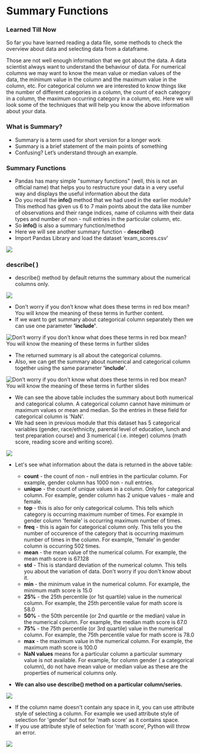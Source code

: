 # Summary Functions

### Learned Till Now

So far you have learned reading a data file, some methods to check the overview about data and selecting data from a dataframe. 

Those are not well enough information that we got about the data. A data scientist always want to understand the behaviour of data. For numerical columns we may want to know the mean value or median values of the data, the minimum value in the column and the maximum value in the column, etc. For categorical column we are interested to know things like the number of different categories in a column, the count of each category in a column, the maximum occurring category in a column, etc. Here we will look some of the techniques that will help you know the above information about your data.

### What is Summary?

* Summary is a term used for short version for a longer work
* Summary is a brief statement of the main points of something
* Confusing? Let’s understand through an example.

### Summary Functions

* Pandas has many simple "summary functions" \(well, this is not an official name\) that helps you to restructure your data in a very useful way and displays the useful information about the data
* Do you recall the **info\(\)** method that we had used in the earlier module? This method has given us 6 to 7 main points about the data like number of observations and their range indices, name of columns with their data types and number of non - null entries in the particular column, etc.
* So **info\(\)** is also a summary function/method
* Here we will see another summary function - **describe\(\)**
* Import Pandas Library and load the dataset ‘exam\_scores.csv’

![](https://lh5.googleusercontent.com/M5I3smJ1T5JnUWjI9OA5tHOdrxzjBjzZEpuR0_mMG61QswJmHJTVRPzfS3I_wA9iwbiPcEj2cBwFlFR6n8Y0g2g0xicFuBCSRFfaBHcUqueAEzT47F4N5jFS-ja8GfXyHod6XVfoqsU=s0)

### describe\( \)

* describe\(\) method by default returns the summary about the numerical columns only. 

![](https://lh5.googleusercontent.com/hubvgWJGU7EcTvm8D4O-T4IZn7jC4Z_LpoXrPExZfndrWd3lFGVc3WZ5voTPE9eLQaDF1RFX_beZZEWMBMp2WeWblzUblJ5pPOG3DMSz4AtnHdkRCwzxfkgqhQkoGiW339A8SngrNT8=s0)

* Don’t worry if you don’t know what does these terms in red box mean? You will know the meaning of these terms in further content.
* If we want to get summary about categorical column separately then we can use one parameter **'include'**. 

![Don&#x2019;t worry if you don&#x2019;t know what does these terms in red box mean? You will know the meaning of these terms in further slides](https://lh6.googleusercontent.com/2JXqGdLIKXWMrAASsPzuZiGf3kFVKqLBz_cYJ6eoJUzeByE2qn6qTtT2YF6A-s0-kliEsBUAMmoi32plcXT3wRJNfcXqm6jvXLu_jdxCIGnrYu9BtjnktgM_yrE8qsWUopMa1ES7fPM=s0)

* The returned summary is all about the categorical columns.
* Also, we can get the summary about numerical and categorical column together using the same parameter **'include'**.

![Don&#x2019;t worry if you don&#x2019;t know what does these terms in red box mean? You will know the meaning of these terms in further slides](https://lh4.googleusercontent.com/inHEFJ8aaqOCYjM4mrOtfBPscYl1Tw4uEOnhgO1bdt61UnYX4YhpK2Nvpzooi4jTnGwIX4y2YyMMyucH0TfIzj2_az12KMAlXM8jcOUVMpnZ-caktoG4WRMkPJSLFecLvNWCFhIBoJM=s0)

* We can see the above table includes the summary about both numerical and categorical column. A categorical column cannot have minimum or maximum values or mean and median. So the entries in these field for categorical column is 'NaN'.
* We had seen in previous module that this dataset has 5 categorical variables \(gender, race/ethnicity, parental level of education, lunch and test preparation course\) and 3 numerical \( i.e. integer\) columns \(math score, reading score and writing score\).

![](https://lh6.googleusercontent.com/Q_azdPqOuHSy6sSY7hy5nk1Qp3QhxdDXQV-fK1Ctdrjhd3qNTGRc8-T6mQR_CwRKV7krpf4XD8U7wtWbB1ET5d0msRlR7WQpvR9LTyT2UdxqYiglvbii9BDF6TtyPAaPpMjnB2ccQtg=s0)

* Let's see what information about the data is returned in the above table:

  * **count** - the count of non - null entries in the particular column. For example, gender column has 1000 non - null entries.
  * **unique** - the count of unique values in a column. Only for categorical column. For example, gender column has 2 unique values - male and female.
  * **top** - this is also for only categorical column. This tells which category is occurring maximum number of times. For example in gender column 'female' is occurring maximum number of times.
  * **freq** - this is again for categorical column only. This tells you the number of occurence of the category that is occurring maximum number of times in the column. For example, 'female' in gender column is occurring 502 times.
  * **mean** - the mean value of the numerical column. For example, the mean math score is 67.128
  * **std** - This is standard deviation of the numerical column. This tells you about the variation of data. Don't worry if you don't know about it.
  * **min** - the minimum value in the numerical column. For example, the minimum math score is 15.0
  * **25%** - the 25th percentile \(or 1st quartile\) value in the numerical column. For example, the 25th percentile value for math score is 58.0
  * **50%** - the 50th percentile \(or 2nd quartile or the median\) value in the numerical column. For example, the median math score is 67.0
  * **75%** - the 75th percentile \(or 3rd quartile\) value in the numerical column. For example, the 75th percentile value for math score is 78.0
  * **max** - the maximum value in the numerical column. For example, the maximum math score is 100.0
  * **NaN values** means for a particular column a particular summary value is not available. For example, for column gender \( a categorical column\), do not have mean value or median value as these are the properties of numerical columns only.

* **We can also use describe\(\) method on a particular column/series.**

![](https://lh3.googleusercontent.com/pfG3rUBuFNiLVY5MbORXLoUC70qnGtaBXs5twuxhjD_uhgQsCBVXwklEU2oEuoo2daLd7kYctLpDP1CywtJJPiApxUMlIwfot60YE_SUzPnMrAw8awrtgoZwdnUpGy5oUC0wA2mJHxI=s0)

* If the column name doesn't contain any space in it, you can use attribute style of selecting a column. For example we used attribute style of selection for 'gender' but not for 'math score' as it contains space.
* If you use attribute style of selection for ‘math score’, Python will throw an error.

![](https://lh5.googleusercontent.com/AjoEgZw7kEqls_-9l4JLnRIXPdw5PWIA2X2kKJ5vYPH5t7fFFHg1t3Il7pSfKtFsE0EA-J93SUdLZrBM6Eg6Rohwf_r7Zct5rKs7ZGU-XaxqQJO1NTDsQT9BPxHESH9fFCBCih_4AH8=s0)

